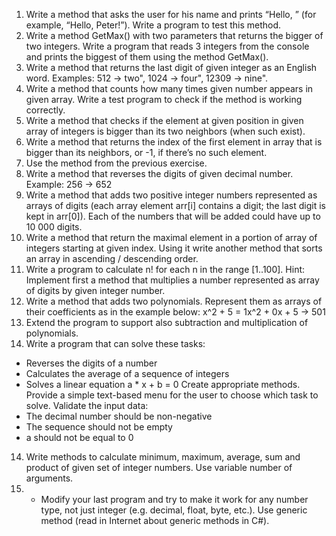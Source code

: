 1.	Write a method that asks the user for his name and prints “Hello, <name>” (for example, “Hello, Peter!”). Write a program to test this method.
2.	Write a method GetMax() with two parameters that returns the bigger of two integers. Write a program that reads 3 integers from the console and prints the biggest of them using the method GetMax().
3.	Write a method that returns the last digit of given integer as an English word. Examples: 512 -> two", 1024 -> four", 12309 -> nine".
4.	Write a method that counts how many times given number appears in given array. Write a test program to check if the method is working correctly.
5.	Write a method that checks if the element at given position in given array of integers is bigger than its two neighbors (when such exist).
6.	Write a method that returns the index of the first element in array that is bigger than its neighbors, or -1, if there’s no such element.
1.	Use the method from the previous exercise.
7.	Write a method that reverses the digits of given decimal number. Example: 256 -> 652
8.	Write a method that adds two positive integer numbers represented as arrays of digits (each array element arr[i] contains a digit; the last digit is kept in arr[0]). Each of the numbers that will be added could have up to 10 000 digits.
9.	Write a method that return the maximal element in a portion of array of integers starting at given index. Using it write another method that sorts an array in ascending / descending order.
10.	Write a program to calculate n! for each n in the range [1..100]. Hint: Implement first a method that multiplies a number represented as array of digits by given integer number. 
11.	Write a method that adds two polynomials. Represent them as arrays of their coefficients as in the example below:
		x^2 + 5 = 1x^2 + 0x + 5 -> 501
12.	Extend the program to support also subtraction and multiplication of polynomials.
13.	Write a program that can solve these tasks:
- Reverses the digits of a number
- Calculates the average of a sequence of integers
- Solves a linear equation a * x + b = 0
		Create appropriate methods.
		Provide a simple text-based menu for the user to choose which task to solve.
		Validate the input data:
-	The decimal number should be non-negative
-	The sequence should not be empty
-	a should not be equal to 0
14.	Write methods to calculate minimum, maximum, average, sum and product of given set of integer numbers. Use variable number of arguments.
15.	* Modify your last program and try to make it work for any number type, not just integer (e.g. decimal, float, byte, etc.). Use generic method (read in Internet about generic methods in C#).

